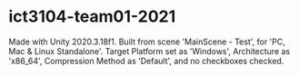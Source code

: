 # ict3104-team01-2021

Made with Unity 2020.3.18f1. Built from scene 'MainScene - Test', for 'PC, Mac & Linux Standalone'. Target Platform set as 'Windows', Architecture as 'x86_64', Compression Method as 'Default', and no checkboxes checked.
